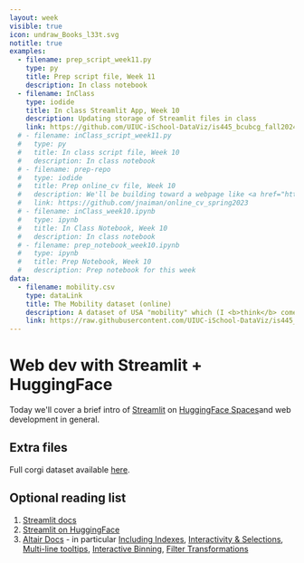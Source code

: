 ```yaml
---
layout: week
visible: true
icon: undraw_Books_l33t.svg
notitle: true
examples:
  - filename: prep_script_week11.py
    type: py
    title: Prep script file, Week 11
    description: In class notebook
  - filename: InClass
    type: iodide
    title: In class Streamlit App, Week 10
    description: Updating storage of Streamlit files in class
    link: https://github.com/UIUC-iSchool-DataViz/is445_bcubcg_fall2024/tree/master/week11/inClass
  # - filename: inClass_script_week11.py
  #   type: py
  #   title: In class script file, Week 10
  #   description: In class notebook
  # - filename: prep-repo
  #   type: iodide
  #   title: Prep online_cv file, Week 10
  #   description: We'll be building toward a webpage like <a href="https://jnaiman.github.io/online_cv_public/">this</a> today using <a href="https://jekyllrb.com/">Jekyll</a>+<a href="https://altair-viz.github.io/index.html">Altair</a>. 
  #   link: https://github.com/jnaiman/online_cv_spring2023
  # - filename: inClass_week10.ipynb
  #   type: ipynb
  #   title: In Class Notebook, Week 10
  #   description: In class notebook
  # - filename: prep_notebook_week10.ipynb
  #   type: ipynb
  #   title: Prep Notebook, Week 10
  #   description: Prep notebook for this week
data:
  - filename: mobility.csv
    type: dataLink
    title: The Mobility dataset (online)
    description: A dataset of USA "mobility" which (I <b>think</b> comes from a <a href="https://www.census.gov/library/working-papers/2018/adrm/CES-WP-18-40R.html">a large census study from 1989-2015</a>) and is collected in several places <a href="http://www.stat.cmu.edu/~cshalizi/uADA/15/hw/01/mobility.csv">including right here</a>.  Here "mobility" is refering to how easy it is for a person to move up in economic status (<a href="http://www.stat.cmu.edu/~cshalizi/uADA/15/hw/01/hw-01.pdf">more info can be found here</a>) based on factors like parental income, location, race, etc.
    link: https://raw.githubusercontent.com/UIUC-iSchool-DataViz/is445_data/main/mobility.csv
---
```


# Web dev with Streamlit + HuggingFace

Today we'll cover a brief intro of [Streamlit](https://streamlit.io/) on [HuggingFace Spaces](https://huggingface.co/docs/hub/en/spaces-sdks-streamlit)and web development in general.

 
## Extra files


Full corgi dataset available [here](corg/corgiData_countries_full_2020.json).



## Optional reading list

 1. <a href="https://streamlit.io/">Streamlit docs</a>
 2. <a href="https://huggingface.co/docs/hub/en/spaces-sdks-streamlit">Streamlit on HuggingFace</a>
 3. <a href="https://altair-viz.github.io/gallery/index.html">Altair Docs</a> - in particular <a href="https://altair-viz.github.io/user_guide/data.html#including-index-data">Including Indexes</a>, <a href="https://altair-viz.github.io/altair-tutorial/notebooks/06-Selections.html">Interactivity & Selections</a>, <a href="https://altair-viz.github.io/gallery/multiline_tooltip.html#multi-line-tooltip">Multi-line tooltips</a>, <a href="https://altair-viz.github.io/user_guide/interactions.html#bindings-selections-conditions-making-charts-interactive">Interactive Binning</a>, <a href="https://altair-viz.github.io/user_guide/transform/filter.html#filter-transform">Filter Transformations</a>
